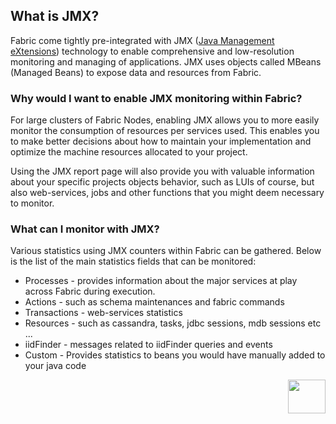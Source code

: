 ## What is JMX?

Fabric come tightly pre-integrated with JMX ([Java Management eXtensions](http://www.oracle.com/technetwork/java/javase/tech/javamanagement-140525.html)) technology to enable comprehensive and low-resolution monitoring and managing of  applications. JMX uses objects called MBeans (Managed Beans) to expose data and resources from Fabric.

### Why would I want to enable JMX monitoring within Fabric?

For large clusters of Fabric Nodes, enabling JMX allows you to more easily monitor the consumption of resources per services used. This enables you to make better decisions about how to maintain your implementation and optimize the machine resources allocated to your project.

Using the JMX report page will also provide you with valuable information about your specific projects objects behavior, such as LUIs of course, but also web-services, jobs and other functions that you might deem necessary to monitor.


### What can I monitor with JMX?

Various statistics using JMX counters within Fabric can be gathered. Below is the list of the main statistics fields that can be monitored:

- Processes - provides information about the major services at play across Fabric during execution.
- Actions - such as schema maintenances and fabric commands
- Transactions - web-services statistics
- Resources - such as cassandra, tasks, jdbc sessions, mdb sessions etc ...
- iidFinder - messages related to iidFinder queries and events 
- Custom - Provides statistics to beans you would have manually added to your java code

[<img align="right" width="60" height="54" src="/articles/images/Next.png">](/articles/34_JMX_statistics/02_JMX_infoformat.md)
